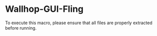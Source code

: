 # Wallhop-GUI-Fling

To execute this macro, please ensure that all files are properly extracted before running.
